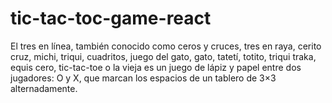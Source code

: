 # tic-tac-toc-game-react
El tres en línea, también conocido como ceros y cruces, tres en raya, cerito cruz, michi, triqui, cuadritos, juego del gato, gato, tatetí, totito, triqui traka, equis cero, tic-tac-toe o la vieja es un juego de lápiz y papel entre dos jugadores: O y X, que marcan los espacios de un tablero de 3×3 alternadamente.
